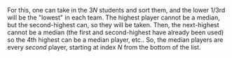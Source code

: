 For this, one can take in the 3*N* students and sort them, and the lower 1/3rd will be the "lowest" in each team. The highest player cannot be a median, but the second-highest can, so they will be taken. Then, the next-highest cannot be a median (the first and second-highest have already been used) so the 4th highest can be a median player, etc.. So, the median players are every *second* player, starting at index *N* from the bottom of the list.

